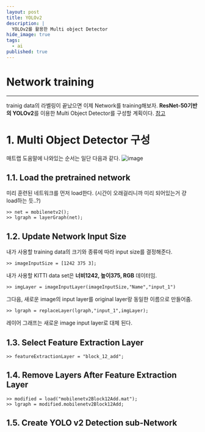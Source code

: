 ```yaml
---
layout: post
title: YOLOv2
description: |
  YOLOv2를 활용한 Multi object Detector
hide_image: true
tags:
  - ai
published: true
---
```



# Network training
* * *
trainig data의 라벨링이 끝났으면 이제 Network를 training해보자. **ResNet-50기반의 YOLOv2**를 이용한 Multi Object Detector를 구성할 계획이다.
[참고](https://kr.mathworks.com/help/vision/ug/create-yolo-v2-object-detection-network.html?searchHighlight=YOLO&s_tid=srchtitle)

# 1. Multi Object Detector 구성
매트랩 도움말에 나와있는 순서는 일단 다음과 같다.
![image](https://user-images.githubusercontent.com/69246778/130351314-b3cbe86b-d904-450e-9abd-0fa1e0a41ac4.png)

## 1.1. Load the pretrained network
미리 훈련된 네트워크를 먼저 load한다. (시간이 오래걸리니까 미리 되어있는거 걍 load하는 듯..?)

```
>> net = mobilenetv2();
>> lgraph = layerGraph(net);
```

## 1.2. Update Network Input Size
내가 사용할 training data의 크기와 종류에 따라 input size를 결정해준다.

```
>> imageInputSize = [1242 375 3];
```
내가 사용할 KITTI data set은 **너비1242, 높이375, RGB** 데이터임.
   
```
>> imgLayer = imageInputLayer(imageInputSize,"Name","input_1")
```
그다음, 새로운 image의 input layer를 original layer랑 동일한 이름으로 만들어줌.

```
>> lgraph = replaceLayer(lgraph,"input_1",imgLayer);
```
레이어 그래프는 새로운 image input layer로 대체 된다.

## 1.3. Select Feature Extraction Layer
```
>> featureExtractionLayer = "block_12_add";
```

## 1.4. Remove Layers After Feature Extraction Layer

```
>> modified = load("mobilenetv2Block12Add.mat");
>> lgraph = modified.mobilenetv2Block12Add;
```

## 1.5. Create YOLO v2 Detection sub-Network
